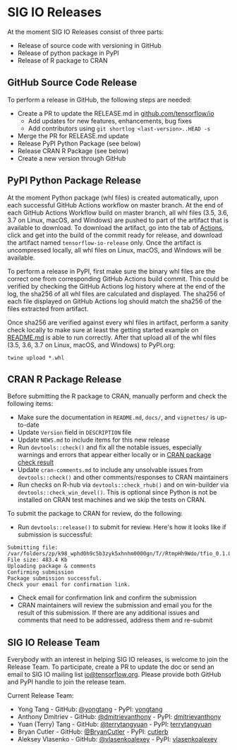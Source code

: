 # SIG IO Releases

At the moment SIG IO Releases consist of three parts:
- Release of source code with versioning in GitHub
- Release of python package in PyPI
- Release of R package to CRAN

## GitHub Source Code Release

To perform a release in GitHub, the following steps are needed:
- Create a PR to update the RELEASE.md in
  [github.com/tensorflow/io](https://github.com/tensorflow/io)
  * Add updates for new features, enhancements, bug fixes
  * Add contributors using `git shortlog <last-version>..HEAD -s`
- Merge the PR for RELEASE.md update
- Release PyPI Python Package (see below)
- Release CRAN R Package (see below)
- Create a new version through GitHub

## PyPI Python Package Release

At the moment Python package (whl files) is created automatically,
upon each successful GitHub Actions workflow on master branch. At the end of
each GitHub Actions Workflow build on master branch, all whl files
(3.5, 3.6, 3.7 on Linux, macOS, and Windows) are pushed to part of the
artifact that is available to download. To download the artifact,
go into the tab of [Actions](https://github.com/tensorflow/io/actions),
click and get into the build of the commit ready for release, and download
the artifact named `tensorflow-io-release` only. Once the artifact is
uncompressed locally, all whl files on Linux, macOS, and Windows will be
available.

To perform a release in PyPI, first make sure the binary whl files
are the correct one from corresponding GitHub Actions build commit.
This could be verified by checking the GitHub Actions log history where at
the end of the log, the sha256 of all whl files are calculated and displayed.
The sha256 of each file displayed on GitHub Actions log should match the sha256
of the files extracted from artifact.

Once sha256 are verified against every whl files in artifact, perform
a sanity check locally to make sure at least the getting started example
on [README.md](https://github.com/tensorflow/io/blob/master/README.md)
is able to run correctly. After that upload all of the whl files
(3.5, 3.6, 3.7 on Linux, macOS, and Windows) to PyPI.org:

```
twine upload *.whl
```

## CRAN R Package Release

Before submitting the R package to CRAN, manually perform and check the following items:
* Make sure the documentation in `README.md`, `docs/`, and `vignettes/` is up-to-date
* Update `Version` field in `DESCRIPTION` file
* Update `NEWS.md` to include items for this new release
* Run `devtools::check()` and fix all the notable issues, especially warnings and errors that appear
either locally or in [CRAN package check result](https://cran.r-project.org/web/checks/check_results_tfio.html)
* Update `cran-comments.md` to include any unsolvable issues from `devtools::check()` and
other comments/responses to CRAN maintainers
* Run checks on R-hub via `devtools::check_rhub()` and on win-builder via `devtools::check_win_devel()`. This is
optional since Python is not be installed on CRAN test machines and we skip the tests on
CRAN.

To submit the package to CRAN for review, do the following:
* Run `devtools::release()` to submit for review. Here's how it looks like if submission is successful:
```
Submitting file: /var/folders/zp/k98_wphd0h9c5b3zyk5xhnhm0000gn/T//RtmpHh9Wdo/tfio_0.1.0.tar.gz
File size: 483.4 Kb
Uploading package & comments
Confirming submission
Package submission successful.
Check your email for confirmation link.
```
* Check email for confirmation link and confirm the submission
* CRAN maintainers will review the submission and email you for the result of this submission.
If there are any additional issues and comments that need to be addressed, address them and re-submit

## SIG IO Release Team

Everybody with an interest in helping SIG IO releases, is welcome
to join the Release Team. To participate, create a PR to update
the doc or send an email to SIG IO mailing list
[io@tensorflow.org](https://groups.google.com/a/tensorflow.org/forum/#!forum/io).
Please provide both GitHub and PyPI handle to join the release team.

Current Release Team:
- Yong Tang - GitHub: [@yongtang](https://github.com/yongtang) - PyPI: [yongtang](https://pypi.org/user/yongtang)
- Anthony Dmitriev - GitHub: [@dmitrievanthony](https://github.com/dmitrievanthony) - PyPI: [dmitrievanthony](https://pypi.org/user/dmitrievanthony)
- Yuan (Terry) Tang - GitHub: [@terrytangyuan](https://github.com/terrytangyuan) - PyPI: [terrytangyuan](https://pypi.org/user/terrytangyuan)
- Bryan Cutler - GitHub: [@BryanCutler](https://github.com/BryanCutler) - PyPI: [cutlerb](https://pypi.org/user/cutlerb)
- Aleksey Vlasenko - GitHub: [@vlasenkoalexey](https://github.com/vlasenkoalexey) - PyPI: [vlasenkoalexey](https://pypi.org/user/vlasenkoalexey)

